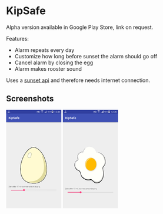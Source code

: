 # KipSafe

Alpha version available in Google Play Store, link on request.

Features:

* Alarm repeats every day
* Customize how long before sunset the alarm should go off
* Cancel alarm by closing the egg
* Alarm makes rooster sound

Uses a [sunset api](http://sunrise-sunset.org/api) and therefore needs internet connection.

## Screenshots
![Screenshot closed egg.](images/Screenshot_closed_egg.png)
![Screenshot open egg.](images/Screenshot_open_egg.png)